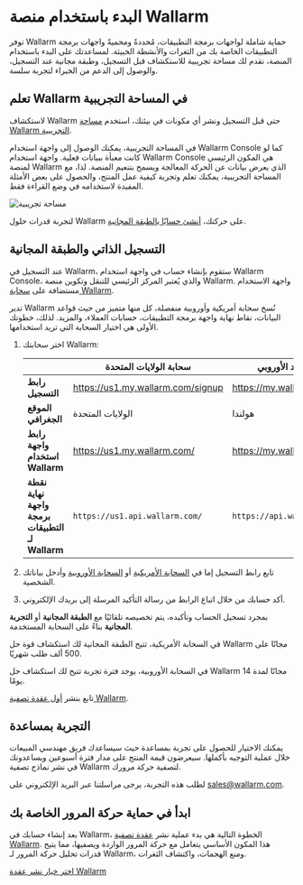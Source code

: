 # البدء باستخدام منصة Wallarm

توفر Wallarm حماية شاملة لواجهات برمجة التطبيقات، مُحددةً ومحميةً واجهات برمجة التطبيقات الخاصة بك من الثغرات والأنشطة الخبيثة. لمساعدتك على البدء باستخدام المنصة، نقدم لك مساحة تجريبية للاستكشاف قبل التسجيل، وطبقة مجانية عند التسجيل، والوصول إلى الدعم من الخبراء لتجربة سلسة.

## تعلم Wallarm في المساحة التجريبية

لاستكشاف Wallarm حتى قبل التسجيل ونشر أي مكونات في بيئتك، استخدم [مساحة Wallarm التجريبية](https://tour.playground.wallarm.com/?utm_source=wallarm_docs_quickstart).

في المساحة التجريبية، يمكنك الوصول إلى واجهة استخدام Wallarm Console كما لو كانت معبأة ببيانات فعلية. واجهة استخدام Wallarm Console هي المكون الرئيسي لمنصة Wallarm الذي يعرض بيانات عن الحركة المعالجة ويسمح بتنعيم المنصة. لذا، مع المساحة التجريبية، يمكنك تعلم وتجربة كيفية عمل المنتج، والحصول على بعض الأمثلة المفيدة لاستخدامه في وضع القراءة فقط.

![مساحة تجريبية](../images/playground.png)

لتجربة قدرات حلول Wallarm على حركتك، [أنشئ حسابًا بالطبقة المجانية](#self-signup-and-free-tier).

## التسجيل الذاتي والطبقة المجانية

عند التسجيل في Wallarm، ستقوم بإنشاء حساب في واجهة استخدام Wallarm Console، والذي يُعتبر المركز الرئيسي للتنقل وتكوين منصة Wallarm. واجهة الاستخدام مستضافة على [سحابة Wallarm](../about-wallarm/overview.md#cloud).

تدير Wallarm نُسخ سحابة أمريكية وأوروبية منفصلة، كل منها متميز من حيث قواعد البيانات، نقاط نهاية واجهة برمجة التطبيقات، حسابات العملاء، والمزيد. لذلك، خطوتك الأولى هي اختيار السحابة التي تريد استخدامها.

1. اختر سحابتك Wallarm:

    || سحابة الولايات المتحدة | سحابة الاتحاد الأوروبي |
    | -- | -------- | -------- |
    | **رابط التسجيل** | https://us1.my.wallarm.com/signup | https://my.wallarm.com/signup |
    | **الموقع الجغرافي** | الولايات المتحدة | هولندا |
    | **رابط واجهة استخدام Wallarm** | https://us1.my.wallarm.com/ | https://my.wallarm.com/ |
    | **نقطة نهاية واجهة برمجة التطبيقات لـ Wallarm** | `https://us1.api.wallarm.com/` | `https://api.wallarm.com/` |
1. تابع رابط التسجيل إما في [السحابة الأمريكية](https://us1.my.wallarm.com/signup) أو [السحابة الأوروبية](https://my.wallarm.com/signup) وأدخل بياناتك الشخصية.
1. أكد حسابك من خلال اتباع الرابط من رسالة التأكيد المرسلة إلى بريدك الإلكتروني.

بمجرد تسجيل الحساب وتأكيده، يتم تخصيصه تلقائيًا مع **الطبقة المجانية** أو **التجربة المجانية** بناءً على السحابة المستخدمة.

في السحابة الأمريكية، تتيح الطبقة المجانية لك استكشاف قوة حل Wallarm مجانًا على 500 ألف طلب شهريًا.

في السحابة الأوروبية، يوجد فترة تجربة تتيح لك استكشاف حل Wallarm مجانًا لمدة 14 يومًا.

تابع بنشر [أول عقدة تصفية Wallarm](#start-securing-your-traffic).

## التجربة بمساعدة

يمكنك الاختيار للحصول على تجربة بمساعدة حيث سيساعدك فريق مهندسي المبيعات خلال عملية التوجيه بأكملها. سيعرضون قيمة المنتج على مدار فترة أسبوعين ويساعدونك في نشر نماذج تصفية Wallarm لتصفية حركة مرورك.

لطلب هذه التجربة، يرجى مراسلتنا عبر البريد الإلكتروني على [sales@wallarm.com](mailto:sales@wallarm.com?subject=Request%20for%20a%20Guided%20Wallarm%20Trial&body=Hello%20Wallarm%20Sales%20Engineer%20Team%2C%0A%0AI'm%20writing%20to%20request%20a%20guided%20Wallarm%20trial.%20I%20would%20be%20happy%20to%20schedule%20a%20call%20with%20you%20to%20discuss%20my%20requirements%20in%20detail.%0A%0AThank%20you%20for%20your%20time%20and%20assistance.).

## ابدأ في حماية حركة المرور الخاصة بك

بعد إنشاء حسابك في Wallarm، الخطوة التالية هي بدء عملية نشر [عقدة تصفية Wallarm](../about-wallarm/overview.md#filtering-node). هذا المكون الأساسي يتعامل مع حركة المرور الواردة ويصفيها، مما يتيح قدرات تحليل حركة المرور لـ Wallarm، ومنع الهجمات، واكتشاف الثغرات.

[اختر خيار نشر عقدة Wallarm](../installation/supported-deployment-options.md)